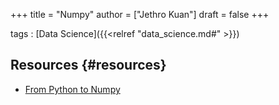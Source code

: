 +++
title = "Numpy"
author = ["Jethro Kuan"]
draft = false
+++

tags
: [Data Science]({{<relref "data_science.md#" >}})


## Resources {#resources}

-   [From Python to Numpy](https://www.labri.fr/perso/nrougier/from-python-to-numpy/)